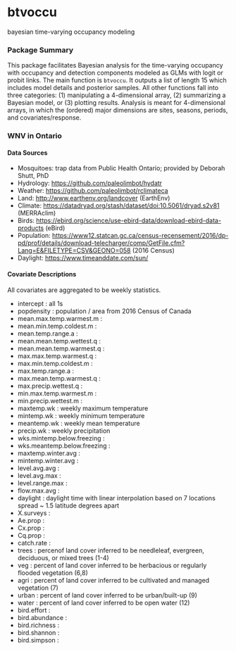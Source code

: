 # btvoccu
bayesian time-varying occupancy modeling

### Package Summary
This package facilitates Bayesian analysis for the time-varying occupancy with occupancy and detection components modeled as GLMs with logit or probit links. The main function is `btvoccu`. It outputs a list of length 15 which includes model details and posterior samples. All other functions fall into three categories: (1) manipulating a 4-dimensional array, (2) summarizing a Bayesian model, or (3) plotting results. Analysis is meant for 4-dimensional arrays, in which the (ordered) major dimensions are sites, seasons, periods, and covariates/response.  

### WNV in Ontario

#### Data Sources
* Mosquitoes: trap data from Public Health Ontario; provided by Deborah Shutt, PhD
* Hydrology: https://github.com/paleolimbot/hydatr
* Weather: https://github.com/paleolimbot/rclimateca
* Land: http://www.earthenv.org/landcover (EarthEnv)
* Climate: https://datadryad.org/stash/dataset/doi:10.5061/dryad.s2v81 (MERRAclim)
* Birds: https://ebird.org/science/use-ebird-data/download-ebird-data-products (eBird)
* Population: https://www12.statcan.gc.ca/census-recensement/2016/dp-pd/prof/details/download-telecharger/comp/GetFile.cfm?Lang=E&FILETYPE=CSV&GEONO=058 (2016 Census)
* Daylight: https://www.timeanddate.com/sun/

#### Covariate Descriptions
All covariates are aggregated to be weekly statistics.
* intercept : all 1s
* popdensity : population / area from 2016 Census of Canada
* mean.max.temp.warmest.m :
* mean.min.temp.coldest.m :
* mean.temp.range.a :
* mean.mean.temp.wettest.q :
* mean.mean.temp.warmest.q :
* max.max.temp.warmest.q :
* max.min.temp.coldest.m :
* max.temp.range.a :
* max.mean.temp.warmest.q :
* max.precip.wettest.q :
* min.max.temp.warmest.m :
* min.precip.wettest.m :
* maxtemp.wk : weekly maximum temperature
* mintemp.wk : weekly minimum temperature
* meantemp.wk : weekly mean temperature
* precip.wk : weekly precipitation
* wks.mintemp.below.freezing :
* wks.meantemp.below.freezing :
* maxtemp.winter.avg :
* mintemp.winter.avg :
* level.avg.avg :
* level.avg.max :
* level.range.max :
* flow.max.avg :
* daylight : daylight time with linear interpolation based on 7 locations spread ~ 1.5 latitude degrees apart 
* X.surveys :
* Ae.prop :
* Cx.prop :
* Cq.prop :
* catch.rate :
* trees : percenof land cover inferred to be needleleaf, evergreen, deciduous, or mixed trees (1-4)
* veg : percent of land cover inferred to be herbacious or regularly flooded vegetation (6,8)
* agri : percent of land cover inferred to be cultivated and managed vegetation (7)
* urban : percent of land cover inferred to be urban/built-up (9)
* water : percent of land cover inferred to be open water (12)
* bird.effort :
* bird.abundance :
* bird.richness :
* bird.shannon :
* bird.simpson :

